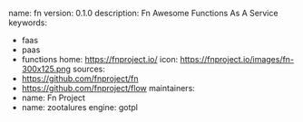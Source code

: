 name: fn
version: 0.1.0
description: Fn Awesome Functions As A Service 
keywords:
- faas
- paas
- functions
home: https://fnproject.io/
icon: https://fnproject.io/images/fn-300x125.png
sources:
- https://github.com/fnproject/fn
- https://github.com/fnproject/flow
maintainers:
- name: Fn Project
- name: zootalures
engine: gotpl